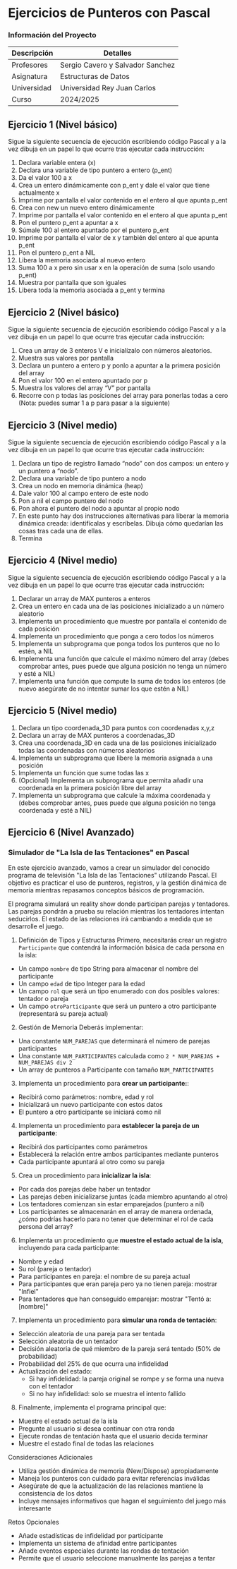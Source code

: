 # Ejercicios de Punteros con Pascal

### Información del Proyecto

| Descripción   | Detalles                           |
|---------------|------------------------------------|
| Profesores    | Sergio Cavero y Salvador Sanchez   |
| Asignatura    | Estructuras de Datos               |
| Universidad   | Universidad Rey Juan Carlos        |
| Curso         | 2024/2025                          |

## Ejercicio 1 (Nivel básico)

Sigue la siguiente secuencia de ejecución escribiendo código Pascal y a la vez dibuja en un 
papel lo que ocurre tras ejecutar cada instrucción: 
 
1. Declara variable entera (x) 
2. Declara una variable de tipo puntero a entero (p_ent) 
3. Da el valor 100 a x 
4. Crea un entero dinámicamente con p_ent y dale el valor que tiene actualmente x 
5. Imprime por pantalla el valor contenido en el entero al que apunta p_ent 
6. Crea con new un nuevo entero dinámicamente 
7. Imprime por pantalla el valor contenido en el entero al que apunta p_ent 
8. Pon el puntero p_ent a apuntar a x 
9. Súmale 100 al entero apuntado por el puntero p_ent 
10.  Imprime por pantalla el valor de x y también del entero al que apunta p_ent 
11.  Pon el puntero p_ent a NIL 
12.  Libera la memoria asociada al nuevo entero 
13.  Suma 100 a x pero sin usar x en la operación de suma (solo usando p_ent) 
14.  Muestra por pantalla que son iguales  
15.  Libera toda la memoria asociada a p_ent y termina


## Ejercicio 2 (Nivel básico)

Sigue la siguiente secuencia de ejecución escribiendo código Pascal y a la vez dibuja en un 
papel lo que ocurre tras ejecutar cada instrucción: 
 
1. Crea un array de 3 enteros V e inicialízalo con números aleatorios.  
2. Muestra sus valores por pantalla 
3. Declara un puntero a entero p y ponlo a apuntar a la primera posición del array 
4. Pon el valor 100 en el entero apuntado por p 
5. Muestra los valores del array “V” por pantalla 
6. Recorre con p todas las posiciones del array para ponerlas todas a cero  
(Nota: puedes sumar 1 a p para pasar a la siguiente)


## Ejercicio 3 (Nivel medio)

Sigue la siguiente secuencia de ejecución escribiendo código Pascal y a la vez dibuja en un 
papel lo que ocurre tras ejecutar cada instrucción: 
 
1. Declara un tipo de registro llamado “nodo” con dos campos: un entero y un puntero a 
“nodo”. 
2. Declara una variable de tipo puntero a nodo 
3. Crea un nodo en memoria dinámica (heap) 
4. Dale valor 100 al campo entero de este nodo 
5. Pon a nil el campo puntero del nodo 
6. Pon ahora el puntero del nodo a apuntar al propio nodo 
7. En este punto hay dos instrucciones alternativas para liberar la memoria dinámica 
creada: identifícalas y escríbelas. Dibuja cómo quedarían las cosas tras cada una de 
ellas.  
8. Termina 


## Ejercicio 4 (Nivel medio)

Sigue la siguiente secuencia de ejecución escribiendo código Pascal y a la vez dibuja en un 
papel lo que ocurre tras ejecutar cada instrucción: 


1. Declarar un array de MAX punteros a enteros 
2. Crea un entero en cada una de las posiciones inicializado a un número aleatorio 
3. Implementa un procedimiento que muestre por pantalla el contenido de cada posición  
4. Implementa un procedimiento que ponga a cero todos los números
5. Implementa un subprograma que ponga todos los punteros que no lo estén, a NIL 
6. Implementa una función que calcule el máximo número del array (debes comprobar  antes, pues puede que alguna posición no tenga un número y esté a NIL) 
7. Implementa una función que compute la suma de todos los enteros (de nuevo 
asegúrate de no intentar sumar los que estén a NIL)


## Ejercicio 5 (Nivel medio)



1. Declara un tipo coordenada_3D para puntos con coordenadas x,y,z
2. Declara un array de MAX punteros a coordenadas_3D
3. Crea una coordenada_3D en cada una de las posiciones inicializado todas las  coordenadas con números aleatorios
4. Implementa un subprograma que libere la memoria asignada a una posición  
5. Implementa un función que sume todas las x  
6. (Opcional) Implementa un subprograma que permita añadir una coordenada en la primera  posición libre del array
7. Implementa un subprograma que calcule la máxima coordenada y (debes comprobar  antes, pues puede que alguna posición no tenga coordenada y esté a NIL)



## Ejercicio 6 (Nivel Avanzado)
### Simulador de "La Isla de las Tentaciones" en Pascal

En este ejercicio avanzado, vamos a crear un simulador del conocido programa de televisión "La Isla de las Tentaciones" utilizando Pascal. El objetivo es practicar el uso de punteros, registros, y la gestión dinámica de memoria mientras repasamos conceptos básicos de programación.

El programa simulará un reality show donde participan parejas y tentadores. Las parejas pondrán a prueba su relación mientras los tentadores intentan seducirlos. El estado de las relaciones irá cambiando a medida que se desarrolle el juego.

1. Definición de Tipos y Estructuras
Primero, necesitarás crear un registro `Participante` que contendrá la información básica de cada persona en la isla:
- Un campo `nombre` de tipo String para almacenar el nombre del participante
- Un campo `edad` de tipo Integer para la edad
- Un campo `rol` que será un tipo enumerado con dos posibles valores: tentador o pareja
- Un campo `otroParticipante` que será un puntero a otro participante (representará su pareja actual)

2. Gestión de Memoria
Deberás implementar:
- Una constante `NUM_PAREJAS` que determinará el número de parejas participantes
- Una constante `NUM_PARTICIPANTES` calculada como `2 * NUM_PAREJAS + NUM_PAREJAS div 2`
- Un array de punteros a Participante con tamaño `NUM_PARTICIPANTES`

3. Implementa un procedimiento para  **crear un participante:**:
- Recibirá como parámetros: nombre, edad y rol
- Inicializará un nuevo participante con estos datos
- El puntero a otro participante se iniciará como nil


4. Implementa un procedimiento para **establecer la pareja de un participante**:
- Recibirá dos participantes como parámetros
- Establecerá la relación entre ambos participantes mediante punteros
- Cada participante apuntará al otro como su pareja


5. Crea un procedimiento para **inicializar la isla**:
- Por cada dos parejas debe haber un tentador
- Las parejas deben inicializarse juntas (cada miembro apuntando al otro)
- Los tentadores comienzan sin estar emparejados (puntero a nil)
- Los participantes se almacenarán en el array de manera ordenada, ¿cómo podrías hacerlo para no tener que determinar el rol de cada persona del array?


6. Implementa un procedimiento que **muestre el estado actual de la isla**, incluyendo para cada participante:
- Nombre y edad
- Su rol (pareja o tentador)
- Para participantes en pareja: el nombre de su pareja actual
- Para participantes que eran pareja pero ya no tienen pareja: mostrar "Infiel"
- Para tentadores que han conseguido emparejar: mostrar "Tentó a: [nombre]"

7. Implementa un procedimiento para **simular una ronda de tentación**:
- Selección aleatoria de una pareja para ser tentada
- Selección aleatoria de un tentador
- Decisión aleatoria de qué miembro de la pareja será tentado (50% de probabilidad)
- Probabilidad del 25% de que ocurra una infidelidad
- Actualización del estado:
  * Si hay infidelidad: la pareja original se rompe y se forma una nueva con el tentador
  * Si no hay infidelidad: solo se muestra el intento fallido

8. Finalmente, implementa el programa principal que:
- Muestre el estado actual de la isla
- Pregunte al usuario si desea continuar con otra ronda
- Ejecute rondas de tentación hasta que el usuario decida terminar
- Muestre el estado final de todas las relaciones

Consideraciones Adicionales
- Utiliza gestión dinámica de memoria (New/Dispose) apropiadamente
- Maneja los punteros con cuidado para evitar referencias inválidas
- Asegúrate de que la actualización de las relaciones mantiene la consistencia de los datos
- Incluye mensajes informativos que hagan el seguimiento del juego más interesante


Retos Opcionales
- Añade estadísticas de infidelidad por participante
- Implementa un sistema de afinidad entre participantes
- Añade eventos especiales durante las rondas de tentación
- Permite que el usuario seleccione manualmente las parejas a tentar
